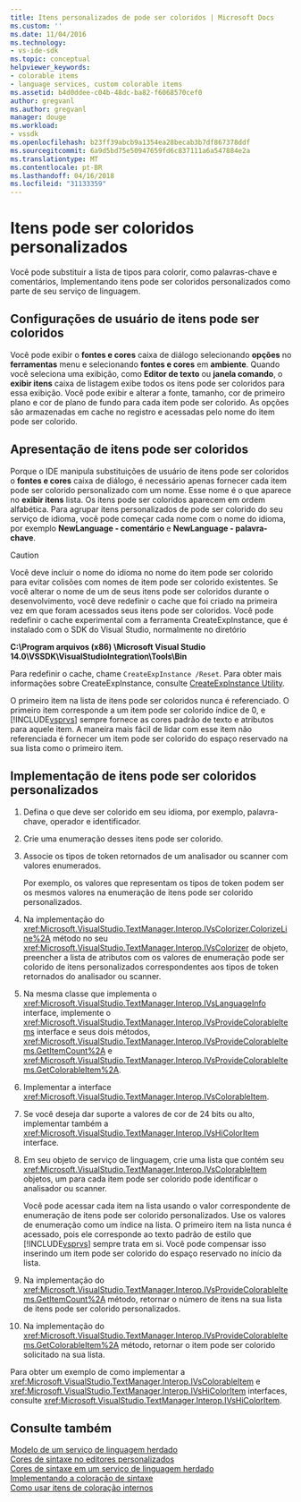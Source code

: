 ```yaml
---
title: Itens personalizados de pode ser coloridos | Microsoft Docs
ms.custom: ''
ms.date: 11/04/2016
ms.technology:
- vs-ide-sdk
ms.topic: conceptual
helpviewer_keywords:
- colorable items
- language services, custom colorable items
ms.assetid: b4d0ddee-c04b-48dc-ba82-f6068570cef0
author: gregvanl
ms.author: gregvanl
manager: douge
ms.workload:
- vssdk
ms.openlocfilehash: b23ff39abcb9a1354ea28becab3b7df867378ddf
ms.sourcegitcommit: 6a9d5bd75e50947659fd6c837111a6a547884e2a
ms.translationtype: MT
ms.contentlocale: pt-BR
ms.lasthandoff: 04/16/2018
ms.locfileid: "31133359"
---
```

# <a name="custom-colorable-items"></a>Itens pode ser coloridos personalizados
Você pode substituir a lista de tipos para colorir, como palavras-chave e comentários, Implementando itens pode ser coloridos personalizados como parte de seu serviço de linguagem.  
  
## <a name="user-settings-of-colorable-items"></a>Configurações de usuário de itens pode ser coloridos  
 Você pode exibir o **fontes e cores** caixa de diálogo selecionando **opções** no **ferramentas** menu e selecionando **fontes e cores** em **ambiente**. Quando você seleciona uma exibição, como **Editor de texto** ou **janela comando**, o **exibir itens** caixa de listagem exibe todos os itens pode ser coloridos para essa exibição. Você pode exibir e alterar a fonte, tamanho, cor de primeiro plano e cor de plano de fundo para cada item pode ser colorido. As opções são armazenadas em cache no registro e acessadas pelo nome do item pode ser colorido.  
  
## <a name="presentation-of-colorable-items"></a>Apresentação de itens pode ser coloridos  
 Porque o IDE manipula substituições de usuário de itens pode ser coloridos o **fontes e cores** caixa de diálogo, é necessário apenas fornecer cada item pode ser colorido personalizado com um nome. Esse nome é o que aparece no **exibir itens** lista. Os itens pode ser coloridos aparecem em ordem alfabética. Para agrupar itens personalizados de pode ser colorido do seu serviço de idioma, você pode começar cada nome com o nome do idioma, por exemplo **NewLanguage - comentário** e **NewLanguage - palavra-chave**.  
  
> [!CAUTION]
>  Você deve incluir o nome do idioma no nome do item pode ser colorido para evitar colisões com nomes de item pode ser colorido existentes. Se você alterar o nome de um de seus itens pode ser coloridos durante o desenvolvimento, você deve redefinir o cache que foi criado na primeira vez em que foram acessados seus itens pode ser coloridos. Você pode redefinir o cache experimental com a ferramenta CreateExpInstance, que é instalado com o SDK do Visual Studio, normalmente no diretório  
>   
>  **C:\Program arquivos (x86) \Microsoft Visual Studio 14.0\VSSDK\VisualStudioIntegration\Tools\Bin**  
>   
>  Para redefinir o cache, chame `CreateExpInstance /Reset`. Para obter mais informações sobre CreateExpInstance, consulte [CreateExpInstance Utility](../../extensibility/internals/createexpinstance-utility.md).  
  
 O primeiro item na lista de itens pode ser coloridos nunca é referenciado. O primeiro item corresponde a um item pode ser colorido índice de 0, e [!INCLUDE[vsprvs](../../code-quality/includes/vsprvs_md.md)] sempre fornece as cores padrão de texto e atributos para aquele item. A maneira mais fácil de lidar com esse item não referenciada é fornecer um item pode ser colorido do espaço reservado na sua lista como o primeiro item.  
  
## <a name="implementing-custom-colorable-items"></a>Implementação de itens pode ser coloridos personalizados  
  
1.  Defina o que deve ser colorido em seu idioma, por exemplo, palavra-chave, operador e identificador.  
  
2.  Crie uma enumeração desses itens pode ser colorido.  
  
3.  Associe os tipos de token retornados de um analisador ou scanner com valores enumerados.  
  
     Por exemplo, os valores que representam os tipos de token podem ser os mesmos valores na enumeração de itens pode ser colorido personalizados.  
  
4.  Na implementação do <xref:Microsoft.VisualStudio.TextManager.Interop.IVsColorizer.ColorizeLine%2A> método no seu <xref:Microsoft.VisualStudio.TextManager.Interop.IVsColorizer> de objeto, preencher a lista de atributos com os valores de enumeração pode ser colorido de itens personalizados correspondentes aos tipos de token retornados do analisador ou scanner.  
  
5.  Na mesma classe que implementa o <xref:Microsoft.VisualStudio.TextManager.Interop.IVsLanguageInfo> interface, implemente o <xref:Microsoft.VisualStudio.TextManager.Interop.IVsProvideColorableItems> interface e seus dois métodos, <xref:Microsoft.VisualStudio.TextManager.Interop.IVsProvideColorableItems.GetItemCount%2A> e <xref:Microsoft.VisualStudio.TextManager.Interop.IVsProvideColorableItems.GetColorableItem%2A>.  
  
6.  Implementar a interface <xref:Microsoft.VisualStudio.TextManager.Interop.IVsColorableItem>.  
  
7.  Se você deseja dar suporte a valores de cor de 24 bits ou alto, implementar também a <xref:Microsoft.VisualStudio.TextManager.Interop.IVsHiColorItem> interface.  
  
8.  Em seu objeto de serviço de linguagem, crie uma lista que contém seu <xref:Microsoft.VisualStudio.TextManager.Interop.IVsColorableItem> objetos, um para cada item pode ser colorido pode identificar o analisador ou scanner.  
  
     Você pode acessar cada item na lista usando o valor correspondente de enumeração de itens pode ser colorido personalizados. Use os valores de enumeração como um índice na lista. O primeiro item na lista nunca é acessado, pois ele corresponde ao texto padrão de estilo que [!INCLUDE[vsprvs](../../code-quality/includes/vsprvs_md.md)] sempre trata em si. Você pode compensar isso inserindo um item pode ser colorido do espaço reservado no início da lista.  
  
9. Na implementação do <xref:Microsoft.VisualStudio.TextManager.Interop.IVsProvideColorableItems.GetItemCount%2A> método, retornar o número de itens na sua lista de itens pode ser colorido personalizados.  
  
10. Na implementação do <xref:Microsoft.VisualStudio.TextManager.Interop.IVsProvideColorableItems.GetColorableItem%2A> método, retornar o item pode ser colorido solicitado na sua lista.  
  
 Para obter um exemplo de como implementar a <xref:Microsoft.VisualStudio.TextManager.Interop.IVsColorableItem> e <xref:Microsoft.VisualStudio.TextManager.Interop.IVsHiColorItem> interfaces, consulte <xref:Microsoft.VisualStudio.TextManager.Interop.IVsHiColorItem>.  
  
## <a name="see-also"></a>Consulte também  
 [Modelo de um serviço de linguagem herdado](../../extensibility/internals/model-of-a-legacy-language-service.md)   
 [Cores de sintaxe no editores personalizados](../../extensibility/syntax-coloring-in-custom-editors.md)   
 [Cores de sintaxe em um serviço de linguagem herdado](../../extensibility/internals/syntax-coloring-in-a-legacy-language-service.md)   
 [Implementando a coloração de sintaxe](../../extensibility/internals/implementing-syntax-coloring.md)   
 [Como usar itens de coloração internos](../../extensibility/internals/how-to-use-built-in-colorable-items.md)